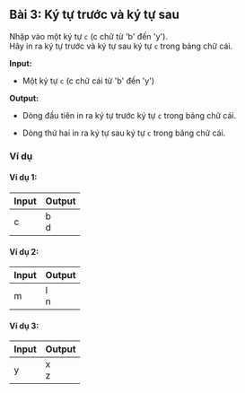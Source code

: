 ## Bài 3: Ký tự trước và ký tự sau

Nhập vào một ký tự `c` (c chữ từ 'b' đến 'y').<br>
Hãy in ra ký tự trước và ký tự sau ký tự `c` trong bảng chữ cái.

**Input:**

- Một ký tự `c` (c chữ cái từ 'b' đến 'y')

**Output:**

- Dòng đầu tiên in ra ký tự trước ký tự `c` trong bảng chữ cái.

- Dòng thứ hai in ra ký tự sau ký tự `c` trong bảng chữ cái.

### Ví dụ

#### Ví dụ 1:

| Input | Output |
|-------|--------|
| c     | b<br> d  |

#### Ví dụ 2:

| Input | Output |
|-------|--------|
| m     | l<br> n  |

#### Ví dụ 3:

| Input | Output |
|-------|--------|
| y     | x<br> z  |
